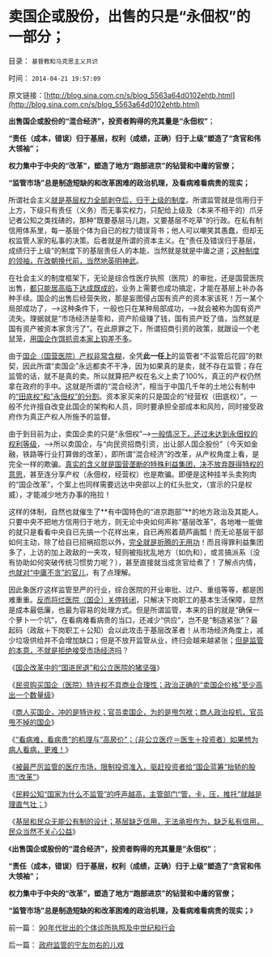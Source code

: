 # 卖国企或股份，出售的只是“永佃权”的一部分；

目录： `基督教和马克思主义共识` 

时间： `2014-04-21 19:57:09` 

原文链接：[http://blog.sina.com.cn/s/blog_5563a64d0102ehtb.html](http://blog.sina.com.cn/s/blog_5563a64d0102ehtb.html)

**出售国企或股份的“混合经济”，投资者购得的充其量是“永佃权”**；

**“责任（成本，错误）归于基层，权利（成绩，正确）归于上级”塑造了“贪官和伟大领袖”；**

**权力集中于中央的“改革”，塑造了地方“跑部进京”的钻营和中庸的官僚；**

**“监管市场”总是制造短缺的和改革困难的政治机理，及看病难看病贵的现实；**



所谓社会主义[就是基层权力全部剥夺后，归于上级的制度](../../../2014/4/19/公有制基层无能，封建或自治的必要性.md)。所谓监管就是信用归于上方，下级只有责任（义务）而无事实权力，只配给上级及（本来不相干的）爪牙记者公知之类找碴的，那种“既要基层马儿跑，又要基层不吃草”的行政。在私有制信用体系里，每一基层个体为自已的权力错误背书；他人可以嘲笑其愚蠢，但却无权监管人家的私事的决策。后者就是所谓的资本主义。在“责任及错误归于基层，成绩归于上级”的制度下的基层责任人的本能，当然就是就是中庸之道；[这种制度的领袖，在改朝换代前，当然地英明神武](http://darthvad.blog.sohu.com/132102586.html)。

在社会主义的制度框架下，无论是综合性医疗执照（医院）的审批，还是国营医院出售，[都只能居高临下达成既成的](../../../2014/4/17/政府监管的宁左勿右的儿戏.md)，业务上需要也成功搞定，才能在基层上补办各种手续。国企的出售后经营失败，那是妄图侵占国有资产的资本家该死！万一某个局部成功了，——>这种条件下，一般也只在某种局部成功，——>就会被称为国有资产流失。理据就是“市场经济是零和，资产阶级赚了钱，国有资产贬了值，当然就是国有资产被资本家贪污了”。在此原罪之下，所谓招商引资的政策，就跟设一个老鼠笼，[用国企作饵抓资本家上钩差不多](http://darthvad.blog.sohu.com/130083897.html)。

由于[国企（国营医院）产权非常含糊](../../../2014/4/14/国企买卖中的领导，掮客，本善，寻租，和腐败.md)，全凭**此一任上**的监管者“不监管后花园”的默契，因此所谓“卖国企”永远都卖不干净，因为如果真的是卖，就不存在监管；存在监管的话，就不是真的卖。所以就算把产权在名义上卖了100%，真正的产权仍然拿在政府的手中。这就是所谓的“混合经济”，相当于中国几千年的土地公有制中的[“田底权”和“永佃权”的分割](../../../2014/2/8/从历史中找“论证”的房托，谈李开周的《中国历史楼市》.md)。资本家买来的只是国企的“经营权（田底权）”，一般不允许擅自改变此国企的架构和人员，同时要承担全部成本和风险，同时接受政府作为真正产权人所施予的监督。

由于到目前为止，卖国企卖的只是“永佃权”——>[一般情况下，还过未达到永佃权的权利等级](../../../2014/4/13/民资购买国企（医院）特许权不具商业合理性.md)，——>所以卖国企，与“向民资招商引资，出让部人国企股份”（今天如金融，铁路等行业打算做的改革），即所谓“混合经济”的改革，从产权角度上看，是完全一样的欺骗。[真实的含义就是国营垄断的特殊利益集团，决不放弃既得特权的意思](../../../2014/3/16/特殊利益集团的腐败，让贪官显得太无害.md)，甚至连分享产权（永佃权，经营权）也是欺骗。即便是这种挂羊头卖狗肉的“国企改革”，个案上也同样需要远达中央部以上的红头批文，（宣示的只是权威），才能减少地方办事的拖拉！

这样的体制，自然也就催生了**有中国特色的“进京跑部”**的地方政治及其能人。只要中央不把地方信用归于地方，则无论中央如何声称“基层改革”，各地唯一能做的就只是看看中央自已先搞一个花样出来，自已再照着葫芦画瓢！而无论基层干部如何主动，除了给自已招祸招怨以外，[完全就是折腾的无用功](../../../2009/12/2/混！中庸之道的策源地.md)！而且得罪利益集团多了，上访的加上政敌的一夹攻，轻则被指扰乱地方（如仇和），或言搞派系（没有协助如何突破传统习惯势力呢？），甚至直接就当成贪官给煮了！了解点内情，[也就对“中庸不贪”的官儿](../../../2009/12/1/“人在江湖，身不由已”.md)，有了点理解。

因此象医疗这样监管至严的行业，综合医院的开业审批、过户、重组等等，都是困难重重。[反而将烂医院（国企）关停转闭](../../../2014/4/12/国企改革中的“国进民退”和公立医院的猪坚强.md)，只解决下岗职工的基本生活保障，显然是成本最低廉，也最为容易的处理方式。但是所谓监管，本来的目的就是“确保一个萝卜一个坑”，在看病难看病贵的当口，还减少“供应”，岂不是“制造紧张”？最起码（政敌＋下岗职工＋公知）会以此攻击于基层改革者！从市场经济角度上，减少垃圾供给并不会增加缺口；但是不放开监管从业，终归会越来越紧张；[但是监管的本意，不就是拒绝接受市场经济吗](../../../2009/8/2/行政监管无法减少腐败，无法控制特权最大化定律.md)？

《[国企改革中的“国进民退”和公立医院的猪坚强](../../../2014/4/12/国企改革中的“国进民退”和公立医院的猪坚强.md)》

《[民资购买国企（医院）特许权不具商业合理性；政治正确的“卖国企价格”至少高出一个数量级](../../../2014/4/13/民资购买国企（医院）特许权不具商业合理性.md)》

《[商人买国企，冲的是特许权；官员卖国企，为的是甩包袱；商人政治投机，官员甩不掉的国企](../../../2014/4/14/国企买卖中的领导，掮客，本善，寻租，和腐败.md)》

《[“看病难，看病贵”的机理与“高房价”；（非公立医疗＝医生＋投资者）如果想为病人看病，更难！](../../../2014/4/15/“看病难，看病贵”与“高房价”一样的机理.md)》

《[被最严厉监管的医疗市场，限制投资准入，驱赶投资者给“国企蓝筹”抬轿的股市“改革”](../../../2014/4/16/被最严厉监管的医疗市场，减少了供应，推高了价格，恶化了质量.md)》

《[民粹公知“国家为什么不监管”的呼声越高，主管部门“管，卡，压，推托”就越是理直气壮；](../../../2014/4/17/政府监管的宁左勿右的儿戏.md)》

《[基层和民众无能公有制的设计；基层缺乏信用，无法承担作为，缺乏私有信用，民众当然不关心公益](../../../2014/4/19/公有制基层无能，封建或自治的必要性.md)》

《**出售国企或股份的“混合经济”，投资者购得的充其量是“永佃权”**；

**“责任（成本，错误）归于基层，权利（成绩，正确）归于上级”塑造了“贪官和伟大领袖”；**

**权力集中于中央的“改革”，塑造了地方“跑部进京”的钻营和中庸的官僚；**

**“监管市场”总是制造短缺的和改革困难的政治机理，及看病难看病贵的现实；**》

前一篇： [90年代批出的个体诊所执照及中世纪和行会](../../../2014/4/29/90年代批出的个体诊所执照及中世纪和行会.md)

后一篇： [政府监管的宁左勿右的儿戏](../../../2014/4/17/政府监管的宁左勿右的儿戏.md)

